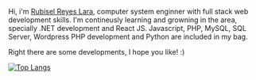  Hi, i'm <a href="">Rubisel Reyes Lara</a>, computer system enginner with full stack web development skills. I'm contineusly learning and growning in the area, specially .NET development and React JS. Javascript, PHP, MySQL, SQL Server, Wordpress PHP development and Python are included in my bag.

Right there are some developments, I hope you like! :)

[![Top Langs](https://github-readme-stats.vercel.app/api/top-langs/?username=RubiselReyesLara&layout=compact)](https://github.com/RubiselReyesLara/github-readme-stats)

